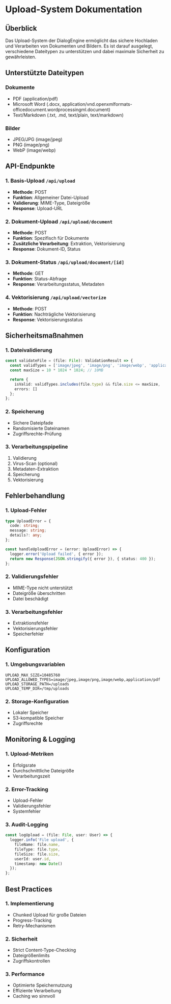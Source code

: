 # Upload-System Dokumentation

## Überblick

Das Upload-System der DialogEngine ermöglicht das sichere Hochladen und Verarbeiten von Dokumenten und Bildern. Es ist darauf ausgelegt, verschiedene Dateitypen zu unterstützen und dabei maximale Sicherheit zu gewährleisten.

## Unterstützte Dateitypen

### Dokumente
- PDF (application/pdf)
- Microsoft Word (.docx, application/vnd.openxmlformats-officedocument.wordprocessingml.document)
- Text/Markdown (.txt, .md, text/plain, text/markdown)

### Bilder
- JPEG/JPG (image/jpeg)
- PNG (image/png)
- WebP (image/webp)

## API-Endpunkte

### 1. Basis-Upload `/api/upload`
- **Methode**: POST
- **Funktion**: Allgemeiner Datei-Upload
- **Validierung**: MIME-Type, Dateigröße
- **Response**: Upload-URL

### 2. Dokument-Upload `/api/upload/document`
- **Methode**: POST
- **Funktion**: Spezifisch für Dokumente
- **Zusätzliche Verarbeitung**: Extraktion, Vektorisierung
- **Response**: Dokument-ID, Status

### 3. Dokument-Status `/api/upload/document/[id]`
- **Methode**: GET
- **Funktion**: Status-Abfrage
- **Response**: Verarbeitungsstatus, Metadaten

### 4. Vektorisierung `/api/upload/vectorize`
- **Methode**: POST
- **Funktion**: Nachträgliche Vektorisierung
- **Response**: Vektorisierungsstatus

## Sicherheitsmaßnahmen

### 1. Dateivalidierung
```typescript
const validateFile = (file: File): ValidationResult => {
  const validTypes = ['image/jpeg', 'image/png', 'image/webp', 'application/pdf'];
  const maxSize = 10 * 1024 * 1024; // 10MB

  return {
    isValid: validTypes.includes(file.type) && file.size <= maxSize,
    errors: []
  };
};
```

### 2. Speicherung
- Sichere Dateipfade
- Randomisierte Dateinamen
- Zugriffsrechte-Prüfung

### 3. Verarbeitungspipeline
1. Validierung
2. Virus-Scan (optional)
3. Metadaten-Extraktion
4. Speicherung
5. Vektorisierung

## Fehlerbehandlung

### 1. Upload-Fehler
```typescript
type UploadError = {
  code: string;
  message: string;
  details?: any;
};

const handleUploadError = (error: UploadError) => {
  logger.error('Upload failed', { error });
  return new Response(JSON.stringify({ error }), { status: 400 });
};
```

### 2. Validierungsfehler
- MIME-Type nicht unterstützt
- Dateigröße überschritten
- Datei beschädigt

### 3. Verarbeitungsfehler
- Extraktionsfehler
- Vektorisierungsfehler
- Speicherfehler

## Konfiguration

### 1. Umgebungsvariablen
```env
UPLOAD_MAX_SIZE=10485760
UPLOAD_ALLOWED_TYPES=image/jpeg,image/png,image/webp,application/pdf
UPLOAD_STORAGE_PATH=/uploads
UPLOAD_TEMP_DIR=/tmp/uploads
```

### 2. Storage-Konfiguration
- Lokaler Speicher
- S3-kompatible Speicher
- Zugriffsrechte

## Monitoring & Logging

### 1. Upload-Metriken
- Erfolgsrate
- Durchschnittliche Dateigröße
- Verarbeitungszeit

### 2. Error-Tracking
- Upload-Fehler
- Validierungsfehler
- Systemfehler

### 3. Audit-Logging
```typescript
const logUpload = (file: File, user: User) => {
  logger.info('File upload', {
    fileName: file.name,
    fileType: file.type,
    fileSize: file.size,
    userId: user.id,
    timestamp: new Date()
  });
};
```

## Best Practices

### 1. Implementierung
- Chunked Upload für große Dateien
- Progress-Tracking
- Retry-Mechanismen

### 2. Sicherheit
- Strict Content-Type-Checking
- Dateigrößenlimits
- Zugriffskontrollen

### 3. Performance
- Optimierte Speichernutzung
- Effiziente Verarbeitung
- Caching wo sinnvoll 